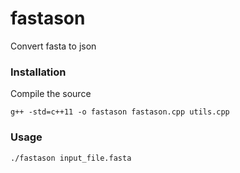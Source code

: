 # fastason
Convert fasta to json

### Installation
Compile the source
```
g++ -std=c++11 -o fastason fastason.cpp utils.cpp
```

### Usage
```
./fastason input_file.fasta
```
